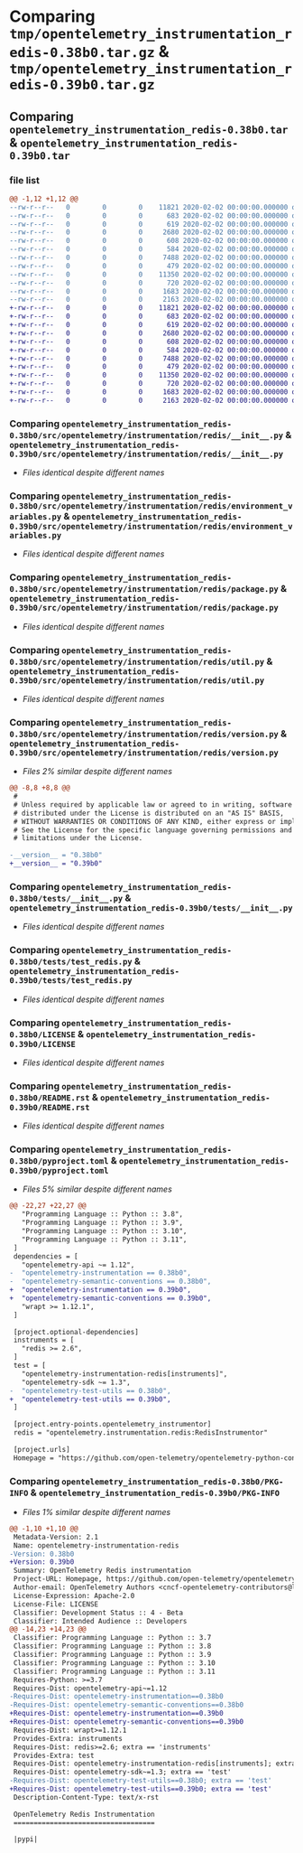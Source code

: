 # Comparing `tmp/opentelemetry_instrumentation_redis-0.38b0.tar.gz` & `tmp/opentelemetry_instrumentation_redis-0.39b0.tar.gz`

## Comparing `opentelemetry_instrumentation_redis-0.38b0.tar` & `opentelemetry_instrumentation_redis-0.39b0.tar`

### file list

```diff
@@ -1,12 +1,12 @@
--rw-r--r--   0        0        0    11821 2020-02-02 00:00:00.000000 opentelemetry_instrumentation_redis-0.38b0/src/opentelemetry/instrumentation/redis/__init__.py
--rw-r--r--   0        0        0      683 2020-02-02 00:00:00.000000 opentelemetry_instrumentation_redis-0.38b0/src/opentelemetry/instrumentation/redis/environment_variables.py
--rw-r--r--   0        0        0      619 2020-02-02 00:00:00.000000 opentelemetry_instrumentation_redis-0.38b0/src/opentelemetry/instrumentation/redis/package.py
--rw-r--r--   0        0        0     2680 2020-02-02 00:00:00.000000 opentelemetry_instrumentation_redis-0.38b0/src/opentelemetry/instrumentation/redis/util.py
--rw-r--r--   0        0        0      608 2020-02-02 00:00:00.000000 opentelemetry_instrumentation_redis-0.38b0/src/opentelemetry/instrumentation/redis/version.py
--rw-r--r--   0        0        0      584 2020-02-02 00:00:00.000000 opentelemetry_instrumentation_redis-0.38b0/tests/__init__.py
--rw-r--r--   0        0        0     7488 2020-02-02 00:00:00.000000 opentelemetry_instrumentation_redis-0.38b0/tests/test_redis.py
--rw-r--r--   0        0        0      479 2020-02-02 00:00:00.000000 opentelemetry_instrumentation_redis-0.38b0/.gitignore
--rw-r--r--   0        0        0    11350 2020-02-02 00:00:00.000000 opentelemetry_instrumentation_redis-0.38b0/LICENSE
--rw-r--r--   0        0        0      720 2020-02-02 00:00:00.000000 opentelemetry_instrumentation_redis-0.38b0/README.rst
--rw-r--r--   0        0        0     1683 2020-02-02 00:00:00.000000 opentelemetry_instrumentation_redis-0.38b0/pyproject.toml
--rw-r--r--   0        0        0     2163 2020-02-02 00:00:00.000000 opentelemetry_instrumentation_redis-0.38b0/PKG-INFO
+-rw-r--r--   0        0        0    11821 2020-02-02 00:00:00.000000 opentelemetry_instrumentation_redis-0.39b0/src/opentelemetry/instrumentation/redis/__init__.py
+-rw-r--r--   0        0        0      683 2020-02-02 00:00:00.000000 opentelemetry_instrumentation_redis-0.39b0/src/opentelemetry/instrumentation/redis/environment_variables.py
+-rw-r--r--   0        0        0      619 2020-02-02 00:00:00.000000 opentelemetry_instrumentation_redis-0.39b0/src/opentelemetry/instrumentation/redis/package.py
+-rw-r--r--   0        0        0     2680 2020-02-02 00:00:00.000000 opentelemetry_instrumentation_redis-0.39b0/src/opentelemetry/instrumentation/redis/util.py
+-rw-r--r--   0        0        0      608 2020-02-02 00:00:00.000000 opentelemetry_instrumentation_redis-0.39b0/src/opentelemetry/instrumentation/redis/version.py
+-rw-r--r--   0        0        0      584 2020-02-02 00:00:00.000000 opentelemetry_instrumentation_redis-0.39b0/tests/__init__.py
+-rw-r--r--   0        0        0     7488 2020-02-02 00:00:00.000000 opentelemetry_instrumentation_redis-0.39b0/tests/test_redis.py
+-rw-r--r--   0        0        0      479 2020-02-02 00:00:00.000000 opentelemetry_instrumentation_redis-0.39b0/.gitignore
+-rw-r--r--   0        0        0    11350 2020-02-02 00:00:00.000000 opentelemetry_instrumentation_redis-0.39b0/LICENSE
+-rw-r--r--   0        0        0      720 2020-02-02 00:00:00.000000 opentelemetry_instrumentation_redis-0.39b0/README.rst
+-rw-r--r--   0        0        0     1683 2020-02-02 00:00:00.000000 opentelemetry_instrumentation_redis-0.39b0/pyproject.toml
+-rw-r--r--   0        0        0     2163 2020-02-02 00:00:00.000000 opentelemetry_instrumentation_redis-0.39b0/PKG-INFO
```

### Comparing `opentelemetry_instrumentation_redis-0.38b0/src/opentelemetry/instrumentation/redis/__init__.py` & `opentelemetry_instrumentation_redis-0.39b0/src/opentelemetry/instrumentation/redis/__init__.py`

 * *Files identical despite different names*

### Comparing `opentelemetry_instrumentation_redis-0.38b0/src/opentelemetry/instrumentation/redis/environment_variables.py` & `opentelemetry_instrumentation_redis-0.39b0/src/opentelemetry/instrumentation/redis/environment_variables.py`

 * *Files identical despite different names*

### Comparing `opentelemetry_instrumentation_redis-0.38b0/src/opentelemetry/instrumentation/redis/package.py` & `opentelemetry_instrumentation_redis-0.39b0/src/opentelemetry/instrumentation/redis/package.py`

 * *Files identical despite different names*

### Comparing `opentelemetry_instrumentation_redis-0.38b0/src/opentelemetry/instrumentation/redis/util.py` & `opentelemetry_instrumentation_redis-0.39b0/src/opentelemetry/instrumentation/redis/util.py`

 * *Files identical despite different names*

### Comparing `opentelemetry_instrumentation_redis-0.38b0/src/opentelemetry/instrumentation/redis/version.py` & `opentelemetry_instrumentation_redis-0.39b0/src/opentelemetry/instrumentation/redis/version.py`

 * *Files 2% similar despite different names*

```diff
@@ -8,8 +8,8 @@
 #
 # Unless required by applicable law or agreed to in writing, software
 # distributed under the License is distributed on an "AS IS" BASIS,
 # WITHOUT WARRANTIES OR CONDITIONS OF ANY KIND, either express or implied.
 # See the License for the specific language governing permissions and
 # limitations under the License.
 
-__version__ = "0.38b0"
+__version__ = "0.39b0"
```

### Comparing `opentelemetry_instrumentation_redis-0.38b0/tests/__init__.py` & `opentelemetry_instrumentation_redis-0.39b0/tests/__init__.py`

 * *Files identical despite different names*

### Comparing `opentelemetry_instrumentation_redis-0.38b0/tests/test_redis.py` & `opentelemetry_instrumentation_redis-0.39b0/tests/test_redis.py`

 * *Files identical despite different names*

### Comparing `opentelemetry_instrumentation_redis-0.38b0/LICENSE` & `opentelemetry_instrumentation_redis-0.39b0/LICENSE`

 * *Files identical despite different names*

### Comparing `opentelemetry_instrumentation_redis-0.38b0/README.rst` & `opentelemetry_instrumentation_redis-0.39b0/README.rst`

 * *Files identical despite different names*

### Comparing `opentelemetry_instrumentation_redis-0.38b0/pyproject.toml` & `opentelemetry_instrumentation_redis-0.39b0/pyproject.toml`

 * *Files 5% similar despite different names*

```diff
@@ -22,27 +22,27 @@
   "Programming Language :: Python :: 3.8",
   "Programming Language :: Python :: 3.9",
   "Programming Language :: Python :: 3.10",
   "Programming Language :: Python :: 3.11",
 ]
 dependencies = [
   "opentelemetry-api ~= 1.12",
-  "opentelemetry-instrumentation == 0.38b0",
-  "opentelemetry-semantic-conventions == 0.38b0",
+  "opentelemetry-instrumentation == 0.39b0",
+  "opentelemetry-semantic-conventions == 0.39b0",
   "wrapt >= 1.12.1",
 ]
 
 [project.optional-dependencies]
 instruments = [
   "redis >= 2.6",
 ]
 test = [
   "opentelemetry-instrumentation-redis[instruments]",
   "opentelemetry-sdk ~= 1.3",
-  "opentelemetry-test-utils == 0.38b0",
+  "opentelemetry-test-utils == 0.39b0",
 ]
 
 [project.entry-points.opentelemetry_instrumentor]
 redis = "opentelemetry.instrumentation.redis:RedisInstrumentor"
 
 [project.urls]
 Homepage = "https://github.com/open-telemetry/opentelemetry-python-contrib/tree/main/instrumentation/opentelemetry-instrumentation-redis"
```

### Comparing `opentelemetry_instrumentation_redis-0.38b0/PKG-INFO` & `opentelemetry_instrumentation_redis-0.39b0/PKG-INFO`

 * *Files 1% similar despite different names*

```diff
@@ -1,10 +1,10 @@
 Metadata-Version: 2.1
 Name: opentelemetry-instrumentation-redis
-Version: 0.38b0
+Version: 0.39b0
 Summary: OpenTelemetry Redis instrumentation
 Project-URL: Homepage, https://github.com/open-telemetry/opentelemetry-python-contrib/tree/main/instrumentation/opentelemetry-instrumentation-redis
 Author-email: OpenTelemetry Authors <cncf-opentelemetry-contributors@lists.cncf.io>
 License-Expression: Apache-2.0
 License-File: LICENSE
 Classifier: Development Status :: 4 - Beta
 Classifier: Intended Audience :: Developers
@@ -14,23 +14,23 @@
 Classifier: Programming Language :: Python :: 3.7
 Classifier: Programming Language :: Python :: 3.8
 Classifier: Programming Language :: Python :: 3.9
 Classifier: Programming Language :: Python :: 3.10
 Classifier: Programming Language :: Python :: 3.11
 Requires-Python: >=3.7
 Requires-Dist: opentelemetry-api~=1.12
-Requires-Dist: opentelemetry-instrumentation==0.38b0
-Requires-Dist: opentelemetry-semantic-conventions==0.38b0
+Requires-Dist: opentelemetry-instrumentation==0.39b0
+Requires-Dist: opentelemetry-semantic-conventions==0.39b0
 Requires-Dist: wrapt>=1.12.1
 Provides-Extra: instruments
 Requires-Dist: redis>=2.6; extra == 'instruments'
 Provides-Extra: test
 Requires-Dist: opentelemetry-instrumentation-redis[instruments]; extra == 'test'
 Requires-Dist: opentelemetry-sdk~=1.3; extra == 'test'
-Requires-Dist: opentelemetry-test-utils==0.38b0; extra == 'test'
+Requires-Dist: opentelemetry-test-utils==0.39b0; extra == 'test'
 Description-Content-Type: text/x-rst
 
 OpenTelemetry Redis Instrumentation
 ===================================
 
 |pypi|
```

